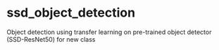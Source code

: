# ssd_object_detection
Object detection using transfer learning on pre-trained object detector (SSD-ResNet50) for new class
